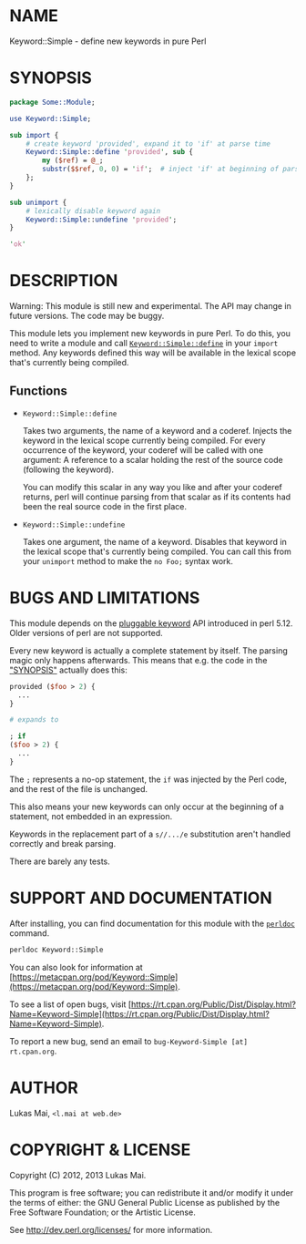 # NAME

Keyword::Simple - define new keywords in pure Perl

# SYNOPSIS

```perl
package Some::Module;

use Keyword::Simple;

sub import {
    # create keyword 'provided', expand it to 'if' at parse time
    Keyword::Simple::define 'provided', sub {
        my ($ref) = @_;
        substr($$ref, 0, 0) = 'if';  # inject 'if' at beginning of parse buffer
    };
}

sub unimport {
    # lexically disable keyword again
    Keyword::Simple::undefine 'provided';
}

'ok'
```

# DESCRIPTION

Warning: This module is still new and experimental. The API may change in
future versions. The code may be buggy.

This module lets you implement new keywords in pure Perl. To do this, you need
to write a module and call
[`Keyword::Simple::define`](#keywordsimpledefine) in your `import`
method. Any keywords defined this way will be available in the lexical scope
that's currently being compiled.

## Functions

- `Keyword::Simple::define`

    Takes two arguments, the name of a keyword and a coderef. Injects the keyword
    in the lexical scope currently being compiled. For every occurrence of the
    keyword, your coderef will be called with one argument: A reference to a scalar
    holding the rest of the source code (following the keyword).

    You can modify this scalar in any way you like and after your coderef returns,
    perl will continue parsing from that scalar as if its contents had been the
    real source code in the first place.

- `Keyword::Simple::undefine`

    Takes one argument, the name of a keyword. Disables that keyword in the lexical
    scope that's currently being compiled. You can call this from your `unimport`
    method to make the `no Foo;` syntax work.

# BUGS AND LIMITATIONS

This module depends on the [pluggable keyword](https://metacpan.org/pod/perlapi.html#PL_keyword_plugin)
API introduced in perl 5.12. Older versions of perl are not supported.

Every new keyword is actually a complete statement by itself. The parsing magic
only happens afterwards. This means that e.g. the code in the ["SYNOPSIS"](#synopsis)
actually does this:

```perl
provided ($foo > 2) {
  ...
}

# expands to

; if
($foo > 2) {
  ...
}
```

The `;` represents a no-op statement, the `if` was injected by the Perl code,
and the rest of the file is unchanged.

This also means your new keywords can only occur at the beginning of a
statement, not embedded in an expression.

Keywords in the replacement part of a `s//.../e` substitution aren't handled
correctly and break parsing.

There are barely any tests.

# SUPPORT AND DOCUMENTATION

After installing, you can find documentation for this module with the
[`perldoc`](https://metacpan.org/pod/perldoc) command.

```sh
perldoc Keyword::Simple
```

You can also look for information at
[https://metacpan.org/pod/Keyword::Simple](https://metacpan.org/pod/Keyword::Simple).

To see a list of open bugs, visit
[https://rt.cpan.org/Public/Dist/Display.html?Name=Keyword-Simple](https://rt.cpan.org/Public/Dist/Display.html?Name=Keyword-Simple).

To report a new bug, send an email to
`bug-Keyword-Simple [at] rt.cpan.org`.

# AUTHOR

Lukas Mai, `<l.mai at web.de>`

# COPYRIGHT & LICENSE

Copyright (C) 2012, 2013 Lukas Mai.

This program is free software; you can redistribute it and/or modify it
under the terms of either: the GNU General Public License as published
by the Free Software Foundation; or the Artistic License.

See http://dev.perl.org/licenses/ for more information.
